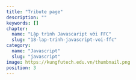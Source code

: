 ```yaml
---
title: "Tribute page"
description: ""
keywords: []
chapter:
  name: "Lập trình Javascaript với FFC"
  slug: "18-lap-trinh-javascript-voi-ffc"
category:
  name: "Javascript"
  slug: "javascript"
image: https://kungfutech.edu.vn/thumbnail.png
position: 3
---
```

